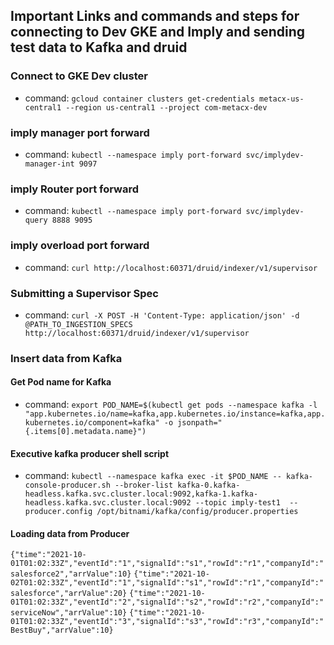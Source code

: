 ## Important Links and commands and steps for connecting to Dev GKE and Imply and sending test data to Kafka and druid

### Connect to GKE Dev cluster
* command: `gcloud container clusters get-credentials metacx-us-central1 --region us-central1 --project com-metacx-dev`

### imply manager port forward
* command: `kubectl --namespace imply port-forward svc/implydev-manager-int 9097`

### imply Router port forward
* command: `kubectl --namespace imply port-forward svc/implydev-query 8888 9095`

### imply overload port forward
* command: `curl http://localhost:60371/druid/indexer/v1/supervisor`

### Submitting a Supervisor Spec
* command: `curl -X POST -H 'Content-Type: application/json' -d @PATH_TO_INGESTION_SPECS http://localhost:60371/druid/indexer/v1/supervisor`

### Insert data from Kafka

#### Get Pod name for Kafka
* command: `export POD_NAME=$(kubectl get pods --namespace kafka -l "app.kubernetes.io/name=kafka,app.kubernetes.io/instance=kafka,app.kubernetes.io/component=kafka" -o jsonpath="{.items[0].metadata.name}")`

#### Executive kafka producer shell script
* command: `kubectl --namespace kafka exec -it $POD_NAME -- kafka-console-producer.sh --broker-list kafka-0.kafka-headless.kafka.svc.cluster.local:9092,kafka-1.kafka-headless.kafka.svc.cluster.local:9092 --topic imply-test1  --producer.config /opt/bitnami/kafka/config/producer.properties`

#### Loading data from Producer

`{"time":"2021-10-01T01:02:33Z","eventId":"1","signalId":"s1","rowId":"r1","companyId":"salesforce2","arrValue":10}`
`{"time":"2021-10-02T01:02:33Z","eventId":"1","signalId":"s1","rowId":"r1","companyId":"salesforce","arrValue":20}`
`{"time":"2021-10-01T01:02:33Z","eventId":"2","signalId":"s2","rowId":"r2","companyId":"serviceNow","arrValue":10}`
`{"time":"2021-10-01T01:02:33Z","eventId":"3","signalId":"s3","rowId":"r3","companyId":"BestBuy","arrValue":10}`
